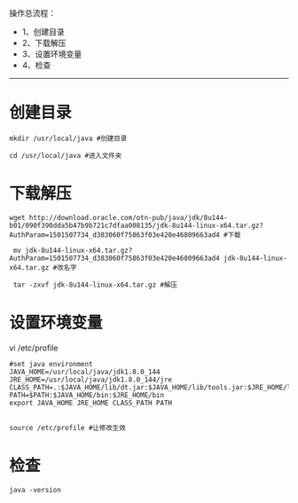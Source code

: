 操作总流程：
- 1、创建目录
- 2、下载解压
- 3、设置环境变量
- 4、检查

----------
# 创建目录
```
mkdir /usr/local/java #创建目录

cd /usr/local/java #进入文件夹
```

# 下载解压
```
wget http://download.oracle.com/otn-pub/java/jdk/8u144-b01/090f390dda5b47b9b721c7dfaa008135/jdk-8u144-linux-x64.tar.gz?AuthParam=1501507734_d383060f75863f03e420e46809663ad4 #下载

 mv jdk-8u144-linux-x64.tar.gz?AuthParam=1501507734_d383060f75863f03e420e46809663ad4 jdk-8u144-linux-x64.tar.gz #改名字
 
 tar -zxvf jdk-8u144-linux-x64.tar.gz #解压
```

# 设置环境变量
vi /etc/profile
```
#set java environment
JAVA_HOME=/usr/local/java/jdk1.8.0_144
JRE_HOME=/usr/local/java/jdk1.8.0_144/jre
CLASS_PATH=.:$JAVA_HOME/lib/dt.jar:$JAVA_HOME/lib/tools.jar:$JRE_HOME/lib
PATH=$PATH:$JAVA_HOME/bin:$JRE_HOME/bin
export JAVA_HOME JRE_HOME CLASS_PATH PATH


source /etc/profile #让修改生效
```

# 检查
```
java -version
```
